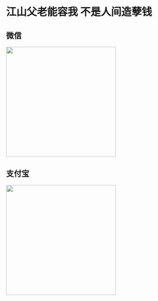 # 江山父老能容我 不是人间造孽钱

## 微信
<img width="300" src="@as/weixin.jpg">

## 支付宝
<img width="300" src="@as/zfb.jpg">